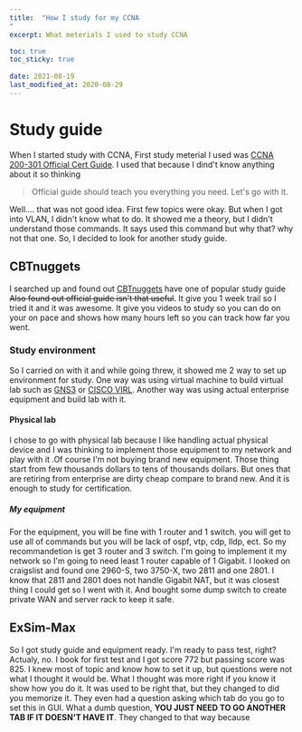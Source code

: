 ```yaml
---
title:  "How I study for my CCNA
"
excerpt: What meterials I used to study CCNA

toc: true
toc_sticky: true
 
date: 2021-08-19
last_modified_at: 2020-08-29
---
```



# Study guide

When I started study with CCNA, First study meterial I used was [CCNA 200-301 Official Cert Guide](https://www.ciscopress.com/store/ccna-200-301-official-cert-guide-library-premium-edition-9780136755494). I used that because I dind't know anything about it so thinking

>Official guide should teach you everything you need. Let's go with it.

Well.... that was not good idea. First few topics were okay. But when I got into VLAN, I didn't know what to do. It showed me a theory, but I didn't understand those commands. It says used this command but why that? why not that one. So, I decided to look for another study guide. 


## CBTnuggets

I searched up and found out [CBTnuggets](https://www.cbtnuggets.com/home) have one of popular study guide <del>Also found out official guide isn't that useful</del>. It give you 1 week trail so I tried it and it was awesome. It give you videos to study so you can do on your on pace and shows how many hours left so you can track how far you went. 


### Study environment

So I carried on with it and while going threw, it showed me 2 way to set up environment for study. One way was using virtual machine to build virtual lab such as [GNS3](https://www.gns3.com) or [CISCO VIRL](https://learningnetworkstore.cisco.com/cisco-modeling-labs-personal/cisco-cml-personal). Another way was using actual enterprise equipment and build lab with it. 


#### Physical lab

I chose to go with physical lab because I like handling actual physical device and I was thinking to implement those equipment to my network and play with it .Of course I'm not buying brand new equipment. Those thing start from few thousands dollars to tens of thousands dollars. But ones that are retiring from enterprise are dirty cheap compare to brand new. And it is enough to study for certification.  


##### My equipment

For the equipment, you will be fine with 1 router and 1 switch. you will get to use all of commands but you will be lack of ospf, vtp, cdp, lldp, ect. So my recommandetion is get 3 router and 3 switch. I'm going to implement it my network so I'm going to need least 1 router capable of 1 Gigabit. I looked on craigslist and found one 2960-S, two 3750-X, two 2811 and one 2801. I know that 2811 and 2801 does not handle Gigabit NAT, but it was closest thing I could get so I went with it. And bought some dump switch to create private WAN and server rack to keep it safe.


## ExSim-Max

So I got study guide and equipment ready. I'm ready to pass test, right? Actualy, no. I book for first test and I got score 772 but passing score was 825. I knew most of topic and know how to set it up, but questions were not what I thought it would be. What I thought was more right if you know it show how you do it. It was used to be right that, but they changed to did you memorize it. They even had a question asking which tab do you go to set this in GUI. What a dumb question, **YOU JUST NEED TO GO ANOTHER TAB IF IT DOESN'T HAVE IT**. They changed to that way because 